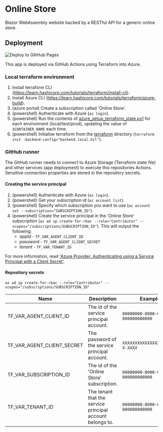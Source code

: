 # Online Store

Blazor WebAssembly website backed by a RESTful API for a generic online store.

## Deployment
![Deploy to GihHub Pages](https://github.com/benchiverton/OnlineStore/workflows/Deploy%20to%20GitHub%20Pages/badge.svg)

This app is deployed via GitHub Actions using Terraform into Azure.

### Local terraform environment
1. Install terraform CLI (https://learn.hashicorp.com/tutorials/terraform/install-cli).
2. Install Azure CLI (https://learn.hashicorp.com/tutorials/terraform/azure-build).
3. (azure portal) Create a subscription called 'Online Store'.
4. (powershell) Authenticate with Azure (`az login`).
5. (powershell) Run the contents of [azure_setup_terraform_state.ps1](scripts/azure_setup_terraform_state.ps1) for each environment (local/test/prod), updating the value of `$CONTAINER_NAME` each time.
6. (powershell) Initialise terraform from the [terraform](terraform) directory (`terraform init -backend-config="backend.local.hcl"`).

### GitHub runner

The GitHub runner needs to connect to Azure Storage (Terraform state file) and other services (app deployment) to execute this repositories Actions. Sensitive connection properties are stored in the repository secrets.

#### Creating the service principal

1. (powershell) Authenticate with Azure (`az login`).
2. (powershell) Get your subscription id (`az account list`).
3. (powershell) Specify which subscription you want to use (`az account set --subscription="SUBSCRIPTION_ID"`).
4. (powershell) Create the service principal in the 'Online Store' subscription (`az ad sp create-for-rbac --role="Contributor" --scopes="/subscriptions/SUBSCRIPTION_ID"`). This will output the following:
   * *appId* - `TF_VAR_AGENT_CLIENT_ID`
   * *password* - `TF_VAR_AGENT_CLIENT_SECRET`
   * *tenant* - `TF_VAR_TENANT_ID`

For more information, read ['Azure Provider: Authenticating using a Service Principal with a Client Secret'](https://registry.terraform.io/providers/hashicorp/azurerm/latest/docs/guides/service_principal_client_secret).

#### Repository secrets

`az ad sp create-for-rbac --role="Contributor" --scopes="/subscriptions/SUBSCRIPTION_ID"`

| Name                       | Description                                               | Example value                          |
| -------------------------- | --------------------------------------------------------- | -------------------------------------- |
| TF_VAR_AGENT_CLIENT_ID     | The id of the service principal account.                  | `00000000-0000-0000-0000-000000000000` |
| TF_VAR_AGENT_CLIENT_SECRET | The password of the service principal account.            | `XXXXXXXXXXXXXXXXXXXXXXXXXXX-X-XXXX`   |
| TF_VAR_SUBSCRIPTION_ID     | The id of the 'Online Store' subscription.                | `00000000-0000-0000-0000-000000000000` |
| TF_VAR_TENANT_ID           | The tenant that the service principal account belongs to. | `00000000-0000-0000-0000-000000000000` |
